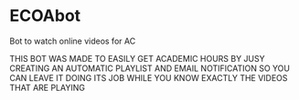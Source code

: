 # ECOAbot
Bot to watch online videos for AC


THIS BOT WAS MADE TO EASILY GET ACADEMIC HOURS BY JUSY CREATING AN AUTOMATIC PLAYLIST AND EMAIL NOTIFICATION SO YOU CAN LEAVE IT DOING ITS JOB WHILE YOU KNOW EXACTLY THE VIDEOS THAT ARE PLAYING
